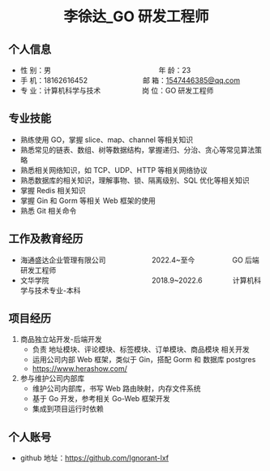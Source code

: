  <center>
     <h1>李徐达_GO 研发工程师</h1>
 </center>

## 个人信息
* 性 别：男 &ensp; &emsp;&emsp;&emsp;&emsp;&emsp;&emsp;&emsp;&emsp;&emsp;&emsp;&emsp; &ensp; &ensp; &ensp; &ensp;年 龄：23
* 手 机：18162616452 &emsp;&emsp;&emsp;&emsp;&emsp;&emsp;&emsp;&ensp;邮 箱：1547446385@qq.com
* 专 业：计算机科学与技术 &emsp;&emsp;&emsp;&emsp; &emsp; 岗 位：GO 研发工程师

## 专业技能
* 熟练使用 GO，掌握 slice、map、channel 等相关知识
* 熟悉常见的链表、数组、树等数据结构，掌握递归、分治、贪心等常见算法策略
* 熟悉相关网络知识，如 TCP、UDP、HTTP 等相关网络协议
* 熟悉数据库的相关知识，理解事物、锁、隔离级别、SQL 优化等相关知识
* 掌握 Redis 相关知识
* 掌握 Gin 和 Gorm 等相关 Web 框架的使用
* 熟悉 Git 相关命令

## 工作及教育经历
* 海通盛达企业管理有限公司&emsp;&emsp;&emsp;&emsp;&emsp;&emsp;&ensp;2022.4~至今&emsp;&emsp;&emsp;&emsp;&emsp; GO 后端研发工程师
* 文华学院&emsp;&emsp;&emsp;&emsp;&emsp;&emsp;&emsp;&emsp;&emsp;&emsp;&emsp;&emsp;&emsp;&emsp;&ensp;2018.9~2022.6&emsp;&emsp;&emsp;&emsp; 计算机科学与技术专业-本科

## 项目经历
1. 商品独立站开发-后端开发
    * 负责 地址模块、评论模块、标签模块、订单模块、商品模块 相关开发
    * 运用公司内部 Web 框架，类似于 Gin，搭配 Gorm 和 数据库 postgres
    * https://www.herashow.com/
2. 参与维护公司内部库
    * 维护公司内部库，书写 Web 路由映射，内存文件系统
    * 基于 Go 开发，参考相关 Go-Web 框架开发
    * 集成到项目运行时依赖

## 个人账号
* github 地址：https://github.com/Ignorant-lxf
